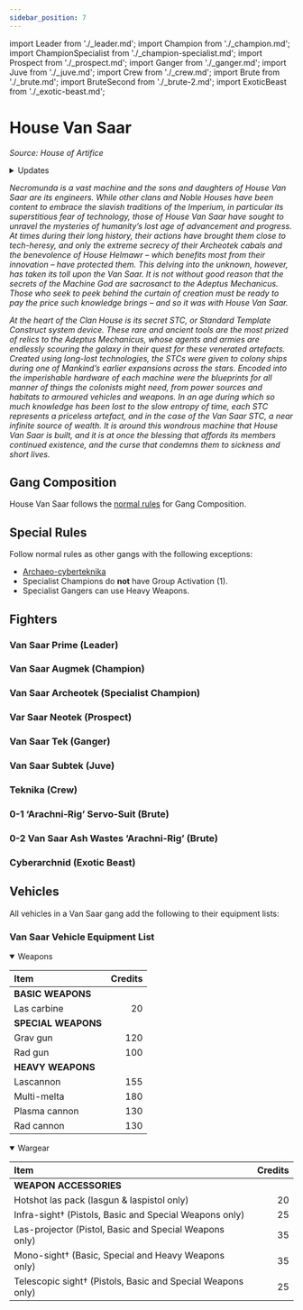```yaml
---
sidebar_position: 7
---
```


import Leader from './\_leader.md';
import Champion from './\_champion.md';
import ChampionSpecialist from './\_champion-specialist.md';
import Prospect from './\_prospect.md';
import Ganger from './\_ganger.md';
import Juve from './\_juve.md';
import Crew from './\_crew.md';
import Brute from './\_brute.md';
import BruteSecond from './\_brute-2.md';
import ExoticBeast from './\_exotic-beast.md';

# House Van Saar

_Source: House of Artifice_

<details>
<summary>Updates</summary>

- 09/11/2023 _The Aranthian Succession: Ruins of Jardlan_
  - Added [Ash Wastes ‘Arachni-Rig’](/docs/gangs/gang-lists/house-van-saar/#0-2-van-saar-ash-wastes-arachni-rig-brute)
  - Added [Teknika](/docs/gangs/gang-lists/house-van-saar/#teknika-crew)
  - Added [Ash Waste Grav-cutter](/docs/armoury/personal-equipment#ash-waste-grav-cutter)
- 29/04/2022 [_FAQs and Errata_](https://www.warhammer-community.com/wp-content/uploads/2018/12/87J0jgS4omrX35qE.pdf)
  - Changed skill working on Van Saar Subtek

</details>

_Necromunda is a vast machine and the sons and daughters of House Van Saar are its engineers. While other clans and Noble Houses have been content to embrace the slavish traditions of the Imperium, in particular its superstitious fear of technology, those of House Van Saar have sought to unravel the mysteries of humanity’s lost age of advancement and progress. At times during their long history, their actions have brought them close to tech-heresy, and only the extreme secrecy of their Archeotek cabals and the benevolence of House Helmawr – which benefits most from their innovation – have protected them. This delving into the unknown, however, has taken its toll upon the Van Saar. It is not without good reason that the secrets of the Machine God are sacrosanct to the Adeptus Mechanicus. Those who seek to peek behind the curtain of creation must be ready to pay the price such knowledge brings – and so it was with House Van Saar._

_At the heart of the Clan House is its secret STC, or Standard Template Construct system device. These rare and ancient tools are the most prized of relics to the Adeptus Mechanicus, whose agents and armies are endlessly scouring the galaxy in their quest for these venerated artefacts. Created using long-lost technologies, the STCs were given to colony ships during one of Mankind’s earlier expansions across the stars. Encoded into the imperishable hardware of each machine were the blueprints for all manner of things the colonists might need, from power sources and habitats to armoured vehicles and weapons. In an age during which so much knowledge has been lost to the slow entropy of time, each STC represents a priceless artefact, and in the case of the Van Saar STC, a near infinite source of wealth. It is around this wondrous machine that House Van Saar is built, and it is at once the blessing that affords its members continued existence, and the curse that condemns them to sickness and short lives._

## Gang Composition

House Van Saar follows the [normal rules](/docs/founding-a-gang/gang-creation#gang-composition) for Gang Composition.

## Special Rules

Follow normal rules as other gangs with the following exceptions:

- [Archaeo-cyberteknika](archaeo-cyberteknika)
- Specialist Champions do **not** have Group Activation (1).
- Specialist Gangers can use Heavy Weapons.

## Fighters

<FighterCard cost="130">

### Van Saar Prime (Leader)

<Leader />

</FighterCard>

<FighterCard cost="110">

### Van Saar Augmek (Champion)

<Champion />

</FighterCard>

<FighterCard cost="125">

### Van Saar Archeotek (Specialist Champion)

<ChampionSpecialist />

</FighterCard>

<FighterCard cost="70">

### Var Saar Neotek (Prospect)

<Prospect />

</FighterCard>

<FighterCard cost="65">

### Van Saar Tek (Ganger)

<Ganger />

</FighterCard>

<FighterCard cost="35">

### Van Saar Subtek (Juve)

<Juve />

</FighterCard>

<FighterCard cost="45">

### Teknika (Crew)

<Crew />

</FighterCard>

<FighterCard cost="240">

### 0-1 ‘Arachni-Rig’ Servo-Suit (Brute)

<Brute />

</FighterCard>

<FighterCard cost="360">

### 0-2 Van Saar Ash Wastes ‘Arachni-Rig’ (Brute)

<BruteSecond />

</FighterCard>

<FighterCard cost="75">

### Cyberarchnid (Exotic Beast)

<ExoticBeast />

</FighterCard>

## Vehicles

All vehicles in a Van Saar gang add the following to their equipment lists:

### Van Saar Vehicle Equipment List

<details open>
<summary>Weapons</summary>

| Item                | Credits |
| :------------------ | ------: |
| **BASIC WEAPONS**   |
| Las carbine         |      20 |
| **SPECIAL WEAPONS** |
| Grav gun            |     120 |
| Rad gun             |     100 |
| **HEAVY WEAPONS**   |
| Lascannon           |     155 |
| Multi-melta         |     180 |
| Plasma cannon       |     130 |
| Rad cannon          |     130 |

</details>

<details open>
<summary>Wargear</summary>

| Item                                                        | Credits |
| :---------------------------------------------------------- | ------: |
| **WEAPON ACCESSORIES**                                      |
| Hotshot las pack (lasgun & laspistol only)                  |      20 |
| Infra-sight† (Pistols, Basic and Special Weapons only)      |      25 |
| Las-projector (Pistol, Basic and Special Weapons only)      |      35 |
| Mono-sight† (Basic, Special and Heavy Weapons only)         |      35 |
| Telescopic sight† (Pistols, Basic and Special Weapons only) |      25 |

</details>

